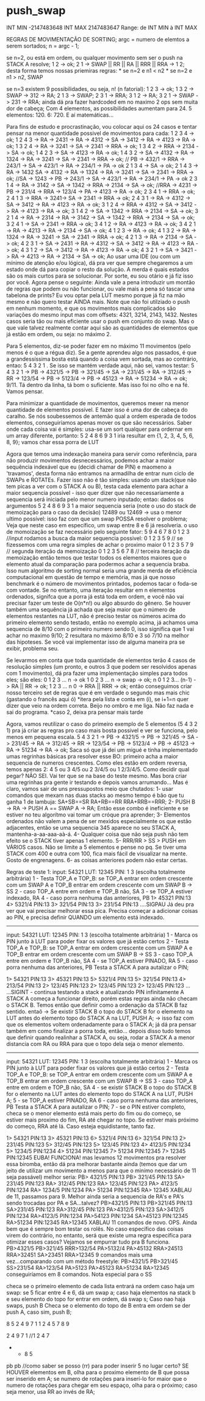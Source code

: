 # push_swap

INT MIN		-2147483648
INT MAX		2147483647
Range: de INT MIN à INT MAX

REGRAS DE MOVIMENTAÇÃO DE SORTING;
argc = numero de elemtos a serem sortados;
n = argc - 1;

se n=2, ou está em ordem, ou qualquer movimento sem ser o push na STACK A resolve;
	1 2 -> ok;
	2 1 -> SWAP || RR || RA || RRR || RRA -> 1 2;
desta forma temos nossas priemiras regras:
	* se n=2 e n1 < n2
	* se n=2 e n1 > n2, SWAP

se n=3 existem 9 possibilidades, ou seja, n! (n fatorial):
1 2 3 -> ok;
1 3 2 -> SWAP -> 312 -> RA;
2 1 3 -> SWAP;
2 3 1 -> RRA;
3 1 2 -> RA;
3 2 1 -> SWAP -> 231 -> RRA;
ainda dá pra fazer hardcoded em no maximo 2 ops sem muita dor de cabeça;
Com 4 elementos, as possibilidades aumentam para 24. 5 elementos: 120. 6: 720. E aí matemáticas...

Para fins de estudo e procrastinação, vou colocar aqui os 24 casos e tentar pensar na menor quantidade possivel de movimentos para cada:
1 2 3 4 -> ok;
1 2 4 3 -> RA -> 2431 -> RA -> 4312 -> SA -> 3412 -> RA -> 4123 -> RA -> ok;
1 3 2 4 -> RA -> 3241 -> SA -> 2341 -> RRA -> ok;
1 3 4 2 -> RRA -> 2134 -> SA -> ok;
1 4 2 3 -> SA -> 4123 -> RA -> ok;
1 4 3 2 -> SA -> 4132 -> RA -> 1324 -> RA -> 3241 -> SA -> 2341 -> RRA -> ok;				// PB -> 432/1 -> RRA -> 243/1 -> SA -> 423/1 -> RA -> 234/1 -> PA -> ok
2 1 3 4 -> SA -> ok;
2 1 4 3 -> RA -> 1432 SA -> 4132 -> RA -> 1324 -> RA -> 3241 -> SA -> 2341 -> RRA -> ok;	//SA -> 1243 -> PB -> 243/1 -> SA -> 423/1 -> RA -> 234/1 -> PA -> ok
2 3 1 4 -> RA -> 3142 -> SA -> 1342 -> RRA -> 2134 -> SA -> ok;								//RRA  -> 4231 -> PB -> 231/4 -> RRA -> 123/4 -> PA -> 4123 -> RA -> ok;
2 3 4 1 -> RRA -> ok;
2 4 1 3 -> RRA -> 3241-> SA -> 2341 -> RRA -> ok;
2 4 3 1 -> RA -> 4312 -> SA -> 3412 -> RA -> 4123 -> RA -> ok;
3 1 2 4 -> RRA -> 4312 -> SA -> 3412 -> RA -> 4123 -> RA -> ok;
3 1 4 2 -> SA -> 1342 -> RRA -> 2134 -> SA -> ok;
3 2 1 4 -> RA -> 2314 -> RA -> 3142 -> SA -> 1342 -> RRA -> 2134 -> SA -> ok;
3 2 4 1 -> SA -> 2341 -> RRA -> ok;
3 4 1 2 -> RA -> 4123 -> RA -> ok;
3 4 2 1 -> RA -> 4213 -> RA -> 2134 -> SA -> ok;
4 1 2 3 -> RA -> ok;
4 1 3 2 -> RA -> 1324 -> RA -> 3241 -> SA -> 2341 -> RRA -> ok;
4 2 1 3 -> RA -> 2134 -> SA -> ok;
4 2 3 1 -> SA -> 2431 -> RA -> 4312 -> SA -> 3412 -> RA -> 4123 -> RA -> ok;
4 3 1 2 -> SA -> 3412 -> RA -> 4123 -> RA -> ok;
4 3 2 1 -> SA -> 3421 -> RA -> 4213 -> RA -> 2134 -> SA -> ok;
Ao usar uma IDE (ou com um mínimo de atenção e/ou lógica), dá pra ver que sempre chegaremos a um estado onde dá para copiar o resto da solução. A merda é quais estados são os mais curtos para se solucionar. Por sorte, eu sou otário e já fiz isso por você.
Agora pense o seguinte: Ainda vale a pena introduzir um montão de regras que podem ou não funcionar, ou vale mais a pena só tascar uma tabelona de prints? Eu vou optar pela LUT mesmo porque já fiz na mão mesmo e não quero testar AINDA mais.
Note que não foi utilziado o push em nenhum momento, e que os movimentos mais complicados são variações do mesmo input mas com offsets: 4321, 3214, 2143, 1432. Nestes casos seria tão ou mais eficiente usar o push em conjunto do swap. Mas o que vale talvez realmente contar aqui são as quantidades de elementos que já estão em ordem, ou seja: no máximo 2.

Para 5 elementos, diz-se poder fazer em no máximo 11 movimentos (pelo menos é o que a régua diz). Se a gente aprendeu algo nos passados, é que a grandessíssima bosta está quando a coisa vem sortada, mas ao contrário, entao: 5 4 3 2 1 . Se isso se mantém verdade aqui, não sei, vamos testar:
5 4 3 2 1 -> PB -> 4321/5 -> PB -> 321/45 -> SA -> 231/45 -> RA -> 312/45 -> RR -> 123/54 -> PB -> 5123/4 -> PB -> 45123 -> RA -> 51234 -> RA -> ok;
9/11. Tá dentro da linha, tá bom o suficiente.
Mas isso foi no olho e na fé. Vamos pensar.

Para minimizar a quantidade de movimentos, queremos mexer na menor quantidade de elementos possível. E fazer isso é uma dor de cabeça do caralho.
Se nós soubessemos de antemão qual a ordem esperada de todos elementos, conseguiríamos apenas mover os que são necessários.
Saber onde cada coisa vai é simples: usa-se um sort qualquer para ordernar em um array diferente, portanto:
	5 2 4 8 6 9 3 1 iria resultar em {1, 2, 3, 4, 5, 6, 8, 9};
	vamos char essa porra de LUT

Agora que temos uma indexação maneira para servir como referência, para não produzir movimentos desnecessários, podemos achar a maior sequência indexável que eu (decidi chamar de PIN) e maomeno a 'travamos', desta forma não entramos na armadilha de entrar num ciclo de SWAPs e ROTATEs.
Fazer isso não é tão simples: usando um stack(que não tem picas a ver com o STACK A ou B), testa cada elemento para achar a maior sequencia possível - isso quer dizer que não necessariamente a sequencia será iniciada pelo menor numero inputado;
	entao: dados os argumentos 5 2 4 8 6 9 3 1
a maior sequencia seria (note o uso do stack de memoização para o caso da decisão)
	12489 ou 12469 -> usa o menor ultimo possível: isso faz com que um swap POSSA resolver o problema; Veja que neste caso em específico, um swap entre 8 e 6 já resolveria.
o uso de momoização se faz necessário pelo seguinte fator:
	5 9 4 6 7 8 0 1 2 3		//input
	rodamos a busca da maior sequencia possivel:
	0 1 2 3 5 9				// se fizessemos com uma regra simples de achar o proximo maior
	0 1 2 3 5 7 9			// segunda iteração da memoização
	0 1 2 3 5 6 7 8			// terceira iteração da memoização
então temos que testar todos os elementos maiores que o elemento atual da comparação para podermos achar a sequencia braba. Isso num algoritmo de sorting normal seria uma grande merda de eficiência computacional em questão de tempo e memória, mas já que nosso benchmark é o número de movimentos printados, podemos tacar o foda-se com vontade.
Se no entanto, uma iteração resultar em n elementos ordenados, signifca que a porra já está toda em ordem, e você não vai precisar fazer um teste de O(n*n!) ou algo absurdo do gênero. Se houver também uma sequência já achada que seja maior que o número de elementos restantes na LUT, não é preciso testar os números acima do primeiro elemento sendo testado, então no exemplo acima, já achamos uma sequencia de 8/10 com o primeiro numero sendo 0, isso significa que 1 vai achar no maximo 9/10; 2 resultara no máximo 8/10 e 3 só 7/10 na melhor das hipoteses. Se você vai implementar isso de alguma maneira pra se exibir, problema seu.
<!-- PENSAR EM COMO IMPLEMENTAR ESSA BUDEGA sem ter precisar de memória e tempo infinito DEPOIS -->

Se levarmos em conta que toda quantidade de elementos terão 4 casos de resolução simples (um pronto, e outros 3 que podem ser resolvidos apenas com 1 movimento), dá pra fazer uma implementação simples para todos eles;
são eles:
0 1 2 3 ... n -> ok
1 0 2 3 ... n -> swap -> ok;
n 0 1 2 3... (n-1) -> RA || RR -> ok;
1 2 3 ... n 0 -> RRA || RRR -> ok;
então conseguimos criar nosso terceiro set de regras que é em verdade o segundo mas mais chic (gastando o francês aqui ó)
	*itera pela lista e conta em (i), se i+1=n quer dizer que veio na ordem correta. Beijo no ombro e me liga. Não faz nada e sai do programa.
	*caso 2, deixa pra pensar mais tarde
<!-- # COMPLETAR OS CASOS -->

Agora, vamos reutilizar o caso do primeiro exemplo de 5 elementos (5 4 3 2 1) pra já criar as regras pro caso mais bosta possivel e ver se funciona, pelo menos em pequena escala.
5 4 3 2 1 -> PB -> 4321/5 -> PB -> 321/45 -> SA -> 231/45 -> RA -> 312/45 -> RR -> 123/54 -> PB -> 5123/4 -> PB -> 45123 -> RA -> 51234 -> RA -> ok;
Saca só que já dei um migué e tinha implementado umas regrinhas básicas pra resolver esse BO:
primeiro acha a maior sequencia de numeros crescentes. Como eles estão em ordem reversa, temos apenas 2: 4 5 ou 3 4/5 ou 2 3/4/5 ou 1 2/3/4/5. Como decidir qual pegar? NÂO SEI. Vai ter que se na base do teste mesmo.
Mas bora criar uma regrinhas pra gente ir testando e depois vamos arrumando... Mas é claro, vamos sair de uns pressupostos meio que chutados:
1- usar comandos que mexam nas duas stacks ao mesmo tempo é bão que tu ganha 1 de lambuja: SA+SB==SR RA+RB==RR RRA+RRB==RRR;
2- PUSH B -> RA -> PUSH A == SWAP A -> RA; Então esse combo é ineficiente e se estiver no teu algorítmo vai tomar um cróque pra aprender;
3- Elementos ordenados não valem a pena de ser mexidos especialmente os que estão adjacentes, então se uma sequencia 345 aparece no seu STACK A, mantenha-a-aa-aaa-aà-á.
4- Qualquer coisa que não seja push não tem efeito se o STACK tiver apenas 1 elemento.
5- RRR/RR > SS > PUSH em VÁRIOS casos. Não se limite a 5 elementos e pense no pq. Se tiver uma STACK com 400 e outra com 100, fica mais fácil de visualizar na mente. Gosto de engrenagens.
6- as coisas anteriores podem não estar certas.

Regras de teste 1:
input: 54321	LUT: 12345	PIN: 1 3 (escolha totalmente arbitrária)
1 - Testa TOP_A e TOP_B: se TOP_A entrar em ordem crescente com um SWAP A e TOP_B entrar em ordem crescente com um SWAP B -> SS
2 - caso TOP_A entre em ordem e TOP_B não, SA
3 - se TOP_A estiver indexado, RA
4 - caso porra nenhuma das anteriores, PB
1> 45321	PIN:13
4> 5321/4	PIN:13
3> 321/54	PIN:13
3> 231/54	PIN:13
....SIGPAU
Já deu pra ver que vai precisar melhorar essa pica. Precisa começar a adicionar coisas ao PIN, e precisa definir QUANDO um elemento está indexado.

--------------------------------------------------------------------------------

input: 54321	LUT: 12345	PIN: 1 3 (escolha totalmente arbitrária)
1 - Marca os PIN junto à LUT para poder fixar os valores que já estão certos
2 - Testa TOP_A e TOP_B: se TOP_A entrar em ordem crescente com um SWAP A e TOP_B entrar em ordem crescente com um SWAP B -> SS
3 - caso TOP_A entre em ordem e TOP_B não, SA
4 - se TOP_A estiver PINADO, RA
5 - caso porra nenhuma das anteriores, PB
	Testa a STACK A para autalizar o PIN;

1> 54321	PIN:13
3> 45321	PIN:13
5> 5321/4	PIN:13
5> 321/54	PIN:13
4> 213/54	PIN:13
2> 123/45	PIN:123
2> 123/45	PIN:123
2> 123/45	PIN:123
...
...SIGINT - continua testando a stack e atualizando PIN infinitamente
A STACK A começa a funcionar direito, porém estas regras ainda não checam o STACK B. Temos então que definir como a ordenação da STACK B faz sentido.
entaõ -> Se existir STACK B o topo do STACK B for o elemento na LUT antes do elemento topo do STACK A na LUT, PUSH A; -> isso faz com que os elementos voltem ordenadamente para o STACK A;
já dá pra pensar também em como finalizar a porra toda, então... depois disso tudo temos que definir quando realinhar a STACK A, ou seja, rodar a STACK A a menor distancia com RA ou RRA para que o topo dela seja o menor elemento.

--------------------------------------------------------------------------------

input: 54321	LUT: 12345	PIN: 1 3 (escolha totalmente arbitrária)
1 - Marca os PIN junto à LUT para poder fixar os valores que já estão certos
2 - Testa TOP_A e TOP_B: se TOP_A entrar em ordem crescente com um SWAP A e TOP_B entrar em ordem crescente com um SWAP B -> SS
3 - caso TOP_A entre em ordem e TOP_B não, SA
4 - se existir STACK B o topo do STACK B for o elemento na LUT antes do elemento topo do STACK A na LUT, PUSH A;
5 - se TOP_A estiver PINADO, RA
6 - caso porra nenhuma das anteriores, PB
	Testa a STACK A para autalizar o PIN;
7 - se o PIN estiver completo, checa se o menor elemento está mais perto do fim ou do começo, se estiver mais proximo do fim, RA até chegar no topo. Se estiver mais próximo do começo, RRA até lá. Caso esteja equidistante, tanto faz.

1> 54321	PIN:13
3> 45321	PIN:13
6> 5321/4	PIN:13
6> 321/54	PIN:13
2> 231/45	PIN:123
5> 312/45	PIN:123
5> 123/45	PIN:123
4> 4123/5	PIN:1234
5> 1234/5	PIN:1234
4> 51234	PIN:12345
7> 51234	PIN:12345
7> 12345	PIN:12345
EUBA! FUNCIONA!
mas levamos 12 movimentos pra resolver essa biromba, então dá pra melhorar bastante ainda (temos que dar um jeito de utilizar um movimento a menos para que o minimo necessário de 11 seja passável)
melhor seria:
PB> 4321/5	PIN:13
PB> 321/45	PIN:13
SA> 231/45	PIN:123
RA> 312/45	PIN:123
RA> 123/45	PIN:123
PA> 4123/5	PIN:1234
RA> 1234/5	PIN:1234
PA> 51234	PIN:12345
RA> 12345	XABLAU
de 11, passamos para 9. Melhor ainda seria a sequencia de RA's e PA's sendo trocadas por PA e SA...talvez?
PB>4321/5	PIN:13
PB>321/45	PIN:13
SA>231/45	PIN:123
RA>312/45	PIN:123
PA>4312/5	PIN:123
SA>3412/5	PIN:1234
RA>4123/5	PIN:1234
PA>54123	PIN:1234
SA>45123	PIN:12345
RA>51234	PIN:12345
RA>12345	XABLAU
11 comandos de novo. OPS. Ainda bem que é sempre bom testar os rolês. No caso específico das coisas virem do contrário, no entanto, será que existe uma regra específica para otimizar esses casos? Vejamos se empurrar tudo pra B funciona.
PB>4321/5
PB>321/45
RRR>132/54
PA>5132/4
PA>45132
RRA>24513
RRA>32451
SA>23451
RRA>12345
9 comandos mais uma vez...comparando com um método freestyle:
PB>4321/5
PB>321/45
SS>231/54
RA>123/54
PA>5123
PA>45123
RA>51234
RA>12345
conseguiríamos em 8 comandos. Nota especial para o SS


<!-- daqui pra baixo não tá valendo -->
checa se o primeiro elemento de cada lista entrará na ordem caso haja um swap: se 5 ficar entre 4 e 6, dá um swap a; caso haja elementos na stack b e seu elemento do topo for entrar em ordem, dá swap s;
Caso nao haja swaps, push B
Checa se o elemento do topo de B entra em ordem se der push A, caso sim, push B;


8 5 2 4 9 7 1
1 2 4 5 7 8 9

2 4 9 7 1 //1 2 4 7
* * 8 5

pb
pb
//como saber se posso (rr) para poder inserir 5 no lugar certo?
SE HOUVER elementos em B, olha para o proximo elemento de B que possa ser inserido em A; se numero de rotações para inserí-lo for maior que o numero de rotações para chegar em seu espaço, olha para o próximo;
caso seja menor, usa RR ao invés de RA;
